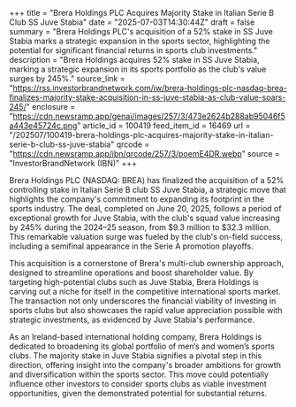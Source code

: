 +++
title = "Brera Holdings PLC Acquires Majority Stake in Italian Serie B Club SS Juve Stabia"
date = "2025-07-03T14:30:44Z"
draft = false
summary = "Brera Holdings PLC's acquisition of a 52% stake in SS Juve Stabia marks a strategic expansion in the sports sector, highlighting the potential for significant financial returns in sports club investments."
description = "Brera Holdings acquires 52% stake in SS Juve Stabia, marking a strategic expansion in its sports portfolio as the club's value surges by 245%."
source_link = "https://rss.investorbrandnetwork.com/iw/brera-holdings-plc-nasdaq-brea-finalizes-majority-stake-acquisition-in-ss-juve-stabia-as-club-value-soars-245/"
enclosure = "https://cdn.newsramp.app/genai/images/257/3/473e2624b288ab95046f5a443e45724c.png"
article_id = 100419
feed_item_id = 16469
url = "/202507/100419-brera-holdings-plc-acquires-majority-stake-in-italian-serie-b-club-ss-juve-stabia"
qrcode = "https://cdn.newsramp.app/ibn/qrcode/257/3/poemE4DR.webp"
source = "InvestorBrandNetwork (IBN)"
+++

<p>Brera Holdings PLC (NASDAQ: BREA) has finalized the acquisition of a 52% controlling stake in Italian Serie B club SS Juve Stabia, a strategic move that highlights the company's commitment to expanding its footprint in the sports industry. The deal, completed on June 20, 2025, follows a period of exceptional growth for Juve Stabia, with the club's squad value increasing by 245% during the 2024–25 season, from $9.3 million to $32.3 million. This remarkable valuation surge was fueled by the club's on-field success, including a semifinal appearance in the Serie A promotion playoffs.</p><p>This acquisition is a cornerstone of Brera's multi-club ownership approach, designed to streamline operations and boost shareholder value. By targeting high-potential clubs such as Juve Stabia, Brera Holdings is carving out a niche for itself in the competitive international sports market. The transaction not only underscores the financial viability of investing in sports clubs but also showcases the rapid value appreciation possible with strategic investments, as evidenced by Juve Stabia's performance.</p><p>As an Ireland-based international holding company, Brera Holdings is dedicated to broadening its global portfolio of men’s and women’s sports clubs. The majority stake in Juve Stabia signifies a pivotal step in this direction, offering insight into the company's broader ambitions for growth and diversification within the sports sector. This move could potentially influence other investors to consider sports clubs as viable investment opportunities, given the demonstrated potential for substantial returns.</p>
